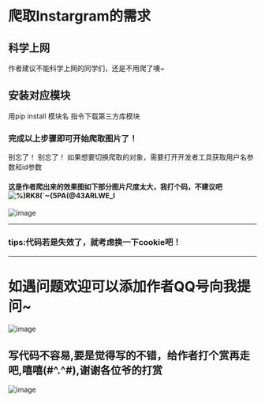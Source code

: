 # 爬取Instargram的需求
## 科学上网
作者建议不能科学上网的同学们，还是不用爬了噢~
## 安装对应模块
用pip install 模块名 指令下载第三方库模块
### 完成以上步骤即可开始爬取图片了！
别忘了！ 别忘了！
如果想要切换爬取的对象，需要打开开发者工具获取用户名参数和id参数

#### 这是作者爬出来的效果图如下部分图片尺度太大，我打个码，不建议吧![%)RK8(`~{5PA(@43ARLWE_I](https://user-images.githubusercontent.com/65445818/195665520-5e65ffad-89e3-4912-a6f8-290245f7b63e.png)

![image](https://user-images.githubusercontent.com/65445818/195665992-a08bb748-0477-4a5a-9045-1029159ce189.png)



***
### tips:代码若是失效了，就考虑换一下cookie吧！
***

# 如遇问题欢迎可以添加作者QQ号向我提问~

![image](https://user-images.githubusercontent.com/65445818/197403647-4dcce056-983d-4197-a870-a3ffcfae5431.png)

## 写代码不容易,要是觉得写的不错，给作者打个赏再走吧,嘻嘻(#^.^#),谢谢各位爷的打赏
![image](https://user-images.githubusercontent.com/65445818/197403808-7fa11ff0-c5e5-49ae-8498-dea28380f996.png)


